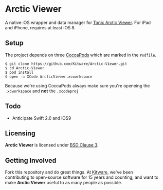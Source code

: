 # Arctic Viewer

A native iOS wrapper and data manager for [Tonic Arctic Viewer](https://github.com/Kitware/arctic-viewer).
For iPad and iPhone, requires at least iOS 8.

## Setup

The project depends on three [CocoaPods](https://cocoapods.org/) which are marked in the `Podfile`.

```
$ git clone https://github.com/Kitware/Arctic-Viewer.git
$ cd Arctic-Viewer
$ pod install
$ open -a XCode ArcticViewer.xcworkspace
```
Because we're using CocoaPods always make sure you're openeing the `.xcworkspace` and **not** the `.xcodeproj`

## Todo

- Anticipate Swift 2.0 and iOS9

## Licensing

**Arctic Viewer** is licensed under [BSD Clause 3](LICENSE).

## Getting Involved

Fork this repository and do great things. At [Kitware](http://www.kitware.com),
we've been contributing to open-source software for 15 years and counting, and
want to make **Arctic Viewer** useful to as many people as possible.
